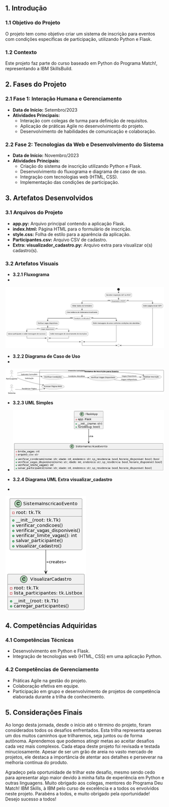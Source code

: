 ## 1. Introdução

### 1.1 Objetivo do Projeto
O projeto tem como objetivo criar um sistema de inscrição para eventos com condições específicas de participação, utilizando Python e Flask.

### 1.2 Contexto

Este projeto faz parte do curso baseado em Python do Programa Match!, representando a IBM SkillsBuild.

## 2. Fases do Projeto

### 2.1 Fase 1: Interação Humana e Gerenciamento

- **Data de Início:** Setembro/2023
- **Atividades Principais:**
  - Interação com colegas de turma para definição de requisitos.
  - Aplicação de práticas Agile no desenvolvimento do projeto.
  - Desenvolvimento de habilidades de comunicação e colaboração.

### 2.2 Fase 2: Tecnologias da Web e Desenvolvimento do Sistema

- **Data de Início:** Novembro/2023
- **Atividades Principais:**
  - Criação do sistema de inscrição utilizando Python e Flask.
  - Desenvolvimento do fluxograma e diagrama de caso de uso.
  - Integração com tecnologias web (HTML, CSS).
  - Implementação das condições de participação.

## 3. Artefatos Desenvolvidos

### 3.1 Arquivos do Projeto

- **app.py:** Arquivo principal contendo a aplicação Flask.
- **index.html:** Página HTML para o formulário de inscrição.
- **style.css:** Folha de estilo para a aparência da aplicação.
- **Participantes.csv:** Arquivo CSV de cadastro.
- **Extra: visualizador_cadastro.py:** Arquivo extra para visualizar o(s) cadastro(s).

### 3.2 Artefatos Visuais

- **3.2.1 Fluxograma**
- 
<img src="https://github.com/Takdoi/TakDoiDev/blob/main/PROJETO%207%20-%20SISTEMA%20DE%20INSCRI%C3%87%C3%83O%20PARA%20EVENTO%20COM%20CONDI%C3%87%C3%95ES%20DE%20PARTICIPA%C3%87%C3%83O/imagens/Classe%20UML%20app.py.png">

- **3.2.2 Diagrama de Caso de Uso**
- 
<img src="https://github.com/Takdoi/TakDoiDev/blob/main/PROJETO%207%20-%20SISTEMA%20DE%20INSCRI%C3%87%C3%83O%20PARA%20EVENTO%20COM%20CONDI%C3%87%C3%95ES%20DE%20PARTICIPA%C3%87%C3%83O/imagens/Diagrama%20de%20Caso%20de%20Uso%20Projeto%207.png">

- **3.2.3 UML Simples**
- 
  <img src="https://github.com/Takdoi/TakDoiDev/blob/main/PROJETO%207%20-%20SISTEMA%20DE%20INSCRI%C3%87%C3%83O%20PARA%20EVENTO%20COM%20CONDI%C3%87%C3%95ES%20DE%20PARTICIPA%C3%87%C3%83O/imagens/Estrutura%20do%20C%C3%B3digo%20em%20UML%20do%20Flask.png">
  
- **3.2.4 Diagrama UML Extra visualizar_cadastro**
- 
<img src="https://github.com/Takdoi/TakDoiDev/blob/main/PROJETO%207%20-%20SISTEMA%20DE%20INSCRI%C3%87%C3%83O%20PARA%20EVENTO%20COM%20CONDI%C3%87%C3%95ES%20DE%20PARTICIPA%C3%87%C3%83O/imagens/Diagrama%20UML%20da%20estrutura%20visualizar_cadastro.png">

## 4. Competências Adquiridas

### 4.1 Competências Técnicas

- Desenvolvimento em Python e Flask.
- Integração de tecnologias web (HTML, CSS) em uma aplicação Python.

### 4.2 Competências de Gerenciamento

- Práticas Agile na gestão do projeto.
- Colaboração efetiva em equipe.
- Participação em grupo e desenvolvimento de projetos de competência elaborada durante a trilha de conhecimento.

## 5. Considerações Finais

Ao longo desta jornada, desde o início até o término do projeto, foram considerados todos os desafios enfrentados. Esta trilha representa apenas um dos muitos caminhos que trilharemos, seja juntos ou de forma autônoma. Aprendemos que podemos atingir metas ao aceitar desafios cada vez mais complexos. Cada etapa deste projeto foi revisada e testada minuciosamente. Apesar de ser um grão de areia no vasto mercado de projetos, ele destaca a importância de atentar aos detalhes e perseverar na melhoria contínua do produto.

Agradeço pela oportunidade de trilhar este desafio, mesmo sendo cedo para apresentar algo maior devido à minha falta de experiência em Python e outras linguagens. Muito obrigado aos colegas, mentores do Programa Deu Match! IBM Skills, à IBM pelo curso de excelência e a todos os envolvidos neste projeto. Parabéns a todos, e muito obrigado pela oportunidade! Desejo sucesso a todos!
